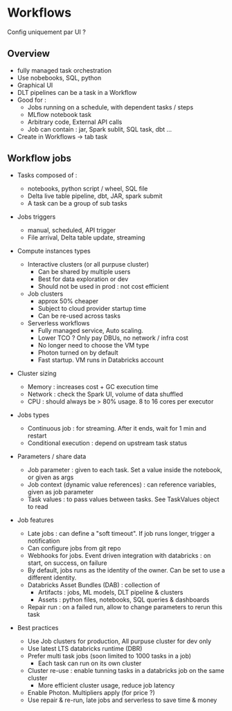 # Workflows
Config uniquement par UI ?

## Overview
- fully managed task orchestration
- Use nobebooks, SQL, python
- Graphical UI
- DLT pipelines can be a task in a Workflow
- Good for :
  - Jobs running on a schedule, with dependent tasks / steps
  - MLflow notebook task
  - Arbitrary code, External API calls
  - Job can contain : jar, Spark sublit, SQL task, dbt ...
- Create in Workflows -> tab task

## Workflow jobs
- Tasks composed of :
  - notebooks, python script / wheel, SQL file
  - Delta live table pipeline, dbt, JAR, spark submit
  - A task can be a group of sub tasks
- Jobs triggers
  - manual, scheduled, API trigger
  - File arrival, Delta table update, streaming
- Compute instances types
  - Interactive clusters (or all purpuse cluster)
    - Can be shared by multiple users
    - Best for data exploration or dev
    - Should not be used in prod : not cost efficient
  - Job clusters
    - approx 50% cheaper
    - Subject to cloud provider startup time
    - Can be re-used across tasks
  - Serverless workflows
    - Fully managed service, Auto scaling.
    - Lower TCO ? Only pay DBUs, no network / infra cost
    - No longer need to choose the VM type
    - Photon turned on by default
    - Fast startup. VM runs in Databricks account
- Cluster sizing
  - Memory : increases cost + GC execution time
  - Network : check the Spark UI, volume of data shuffled
  - CPU : should always be > 80% usage. 8 to 16 cores per executor

- Jobs types
  - Continuous job : for streaming. After it ends, wait for 1 min and restart
  - Conditional execution : depend on upstream task status
- Parameters / share data
  - Job parameter : given to each task. Set a value inside the notebook, or given as args
  - Job context (dynamic value references) : can reference variables, given as job parameter
  - Task values : to pass values between tasks. See TaskValues object to read
- Job features
  - Late jobs : can define a "soft timeout". If job runs longer, trigger a notification
  - Can configure jobs from git repo
  - Webhooks for jobs. Event driven integration with databricks : on start, on success, on failure
  - By default, jobs runs as the identity of the owner. Can be set to use a different identity.
  - Databricks Asset Bundles (DAB) : collection of 
    - Artifacts : jobs, ML models, DLT pipeline & clusters
    - Assets : python files, notebooks, SQL queries & dashboards
  - Repair run : on a failed run, allow to change parameters to rerun this task
- Best practices
  - Use Job clusters for production, All purpuse cluster for dev only
  - Use latest LTS databricks runtime (DBR)
  - Prefer multi task jobs (soon limited to 1000 tasks in a job)
    - Each task can run on its own cluster
  - Cluster re-use : enable tunning tasks in a databricks job on the same cluster
    - More efficient cluster usage, reduce job latency
  - Enable Photon. Multipliers apply (for price ?)
  - Use repair & re-run, late jobs and serverless to save time & money